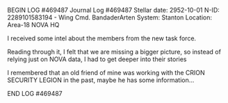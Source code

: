 BEGIN LOG #469487
Journal Log #469487
Stellar date: 2952-10-01
N-ID: 2289101583194 - Wing Cmd. BandaderArten
System: Stanton
Location: Area-18 NOVA HQ

I received some intel about the members from the new task force.

Reading through it, I felt that we are missing a bigger picture, so instead of relying just on NOVA data, I had to get deeper into their stories

  

I remembered that an old friend of mine was working with the CRION SECURITY LEGION in the past, maybe he has some information...

END LOG #469487